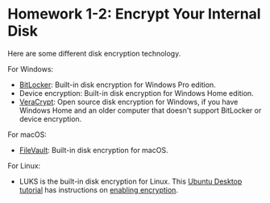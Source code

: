 # Homework 1-2: Encrypt Your Internal Disk

Here are some different disk encryption technology.

For Windows:
- [BitLocker](https://docs.microsoft.com/en-us/windows/security/information-protection/bitlocker/bitlocker-overview): Built-in disk encryption for Windows Pro edition.
- Device encryption: Built-in disk encryption for Windows Home edition.
- [VeraCrypt](https://veracrypt.fr/en/Home.html): Open source disk encryption for Windows, if you have Windows Home and an older computer that doesn't support BitLocker or device encryption.

For macOS:
- [FileVault](https://support.apple.com/en-us/HT204837): Built-in disk encryption for macOS.

For Linux:
- LUKS is the built-in disk encryption for Linux. This [Ubuntu Desktop tutorial](https://ubuntu.com/tutorials/install-ubuntu-desktop#1-overview) has instructions on [enabling encryption](https://ubuntu.com/tutorials/install-ubuntu-desktop#7-optional-enable-encryption).
